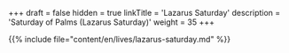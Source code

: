 +++
draft = false
hidden = true
linkTitle = 'Lazarus Saturday'
description = 'Saturday of Palms (Lazarus Saturday)'
weight = 35
+++

{{% include file="content/en/lives/lazarus-saturday.md" %}}
